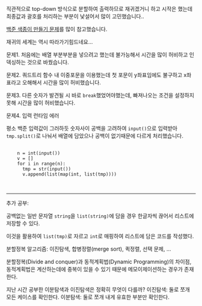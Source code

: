 직관적으로 top-down 방식으로 분할하여 출력하므로 재귀겠거니 하고 시작은 했는데 최종값과 괄호를 처리하는 부분이 낯설어서 많이 고민했습니다..

[백준 색종이 만들기 문제](https://www.acmicpc.net/problem/2630)를 많이 참고했습니다.

재귀의 세계는 역시 따라가기힘드네요...

문제1. 처음에는 배열 부분부분을 넣으려고 했는데 불가능해서 시간을 많이 허비하고 인덱싱하는 것으로 바꿨습니다.

문제2. 쿼드트리 함수 내 이중포문을 이용했는데 첫 포문이 y좌표임에도 불구하고 x좌표라고 오해해서 시간을 많이 허비했습니다.

문제3. 다른 숫자가 발견될 시 바로 `break`했었어야했는데, 빠져나오는 조건을 설정하지 못해 시간을 많이 허비했습니다.

문제4. 입력 런타임 에러

  평소 백준 입력값이 그러하듯 숫자사이 공백을 고려하여 `input()`으로 입력받아 `tmp.split()`로 나눠서 배열에 담았으나 공백이 없기때문에 다르게 처리했습니다.
  <pre>
    <code>
    n = int(input())
    v = []
    for i in range(n):
      tmp = str(input())
      v.append(list(map(int, list(tmp))))
    </code>
  </pre>
  
  ---
  
추가 공부: 

  공백없는 일반 문자열 `string`을 `list(string)`에 담을 경우 한글자씩 끊어서 리스트에 저장할 수 있다.
  
  이것을 활용하여 `list(tmp)`로 자르고 `int`로 매핑하여 리스트에 담은 코드를 작성했다.
  
  분할정복 알고리즘: 이진탐색, 합병정렬(merge sort), 퀵정렬, 선택 문제, ...
  
  분할정복(Divide and conquer)과 동적계획법(Dynamic Programming)의 차이점, 동적계획법은 계산하는데에 중복이 있을 수 있기 때문에 메모이제이션하는 경우가 존재한다.
  
  지난 시간 공부한 이분탐색과 이진탐색은 정확히 무엇이 다를까?
    이진탐색: 둘로 쪼개 모든 케이스를 확인한다.
    이분탐색: 둘로 쪼개 내게 유효한 부분만 확인한다.
  
